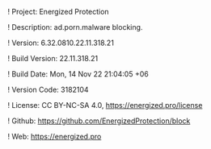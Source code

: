 ! Project: Energized Protection

! Description: ad.porn.malware blocking.

! Version: 6.32.0810.22.11.318.21

! Build Version: 22.11.318.21

! Build Date: Mon, 14 Nov 22 21:04:05 +06

! Version Code: 3182104

! License: CC BY-NC-SA 4.0, https://energized.pro/license

! Github: https://github.com/EnergizedProtection/block

! Web: https://energized.pro

